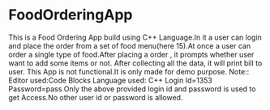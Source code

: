 # FoodOrderingApp
This is a Food Ordering App build using C++ Language.In it a user can login and place the order from a set of food menu(here 15).At once a user can order a single 
type of food.After placing a order , it prompts whether user want to add some items or not.
After collecting all the data, it will print bill to user.
This App is not functional.It is only made for demo purpose.
Note::
Editor used:Code Blocks
Language used: C++
Login Id=1353
Password=pass
Only the above provided login id and password is used to get Access.No other user id or password is allowed.
